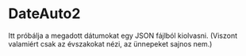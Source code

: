 # DateAuto2
Itt próbálja a megadott dátumokat egy JSON fájlból kiolvasni. (Viszont valamiért csak az évszakokat nézi, az ünnepeket sajnos nem.)
